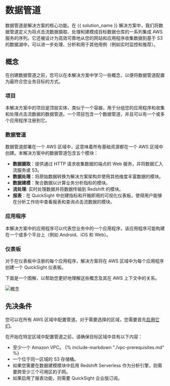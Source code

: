 # 数据管道
数据管道是解决方案的核心功能。在 {{ solution_name }} 解决方案中，我们将数据管道定义为将点击流数据摄取、处理和建模成目标数据仓库的一系列集成 AWS 服务的序列。它还被设计为高效可靠地从您的网站和应用程序收集数据到基于 S3 的数据湖中，可以进一步处理、分析和用于其他用例（例如实时监控和推荐）。

## 概念
在创建数据管道之前，您可以在本解决方案中学习一些概念，以便将数据管道配置为最符合您业务目标的方式。

### 项目
本解决方案中的项目是顶层实体，类似于一个容器，用于分组您的应用程序和收集和处理点击流数据的数据管道。一个项目包含一个数据管道，并且可以有一个或多个应用程序注册到它。

### 数据管道
数据管道部署在一个 AWS 区域中，这意味着所有基础资源都在一个 AWS 区域中创建。本解决方案中的数据管道包含五个模块：

- **数据摄取**：提供通过 HTTP 请求收集数据的端点的 Web 服务，并将数据汇入流服务或 S3。
- **数据处理**：将原始数据转换为解决方案架构并使用其他维度丰富数据的模块。
- **数据建模**：聚合数据以计算业务分析指标的模块。
- **流处理**: 实时处理数据并将数据传输到 Redshift 的模块。
- **报表**：在 QuickSight 中创建指标和开箱即用的可视化仪表板，使得用户能够在分析工作坊中查看报表和查询点击流数据的模块。

### 应用程序
本解决方案中的应用程序可以代表您业务中的一个应用程序，该应用程序可能构建在一个或多个平台上（例如 Android、iOS 和 Web）。

### 仪表板
对于在仪表板中注册的每个应用程序，解决方案将在 AWS 区域中为每个应用程序创建一个 QuickSight 仪表板。

下面是一个图解，以帮助您更好地理解这些概念及其在 AWS 上下文中的关系。

![概念](../images/pipe-mgmt/concepts-v11.png)

## 先决条件
您可以在所有 AWS 区域中配置管道。对于需要选择的区域，您需要首先[启用它们][可选区域]。

在开始在特定区域中配置管道之前，请确保目标区域中具有以下内容：

- 至少一个 Amazon VPC。
{%
include-markdown "./vpc-prerequisites.md"
%}
- 一个位于同一区域的 S3 存储桶。
- 如果您需要在数据建模模块中启用 Redshift Serverless 作为分析引擎，则需要跨至少三个可用区的子网。
- 如果启用了报表功能，则需要 QuickSight 企业版订阅。


[可选区域]: https://docs.aws.amazon.com/zh_cn/general/latest/gr/rande-manage.html
